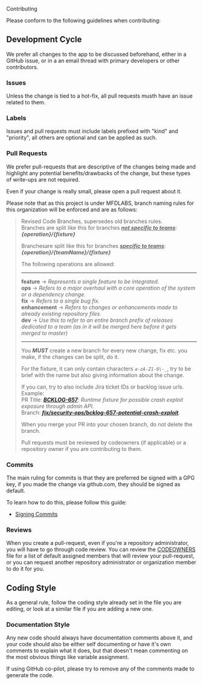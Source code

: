 Contributing

Please conform to the following guidelines when contributing:

## Development Cycle

We prefer all changes to the app to be discussed beforehand,
either in a GitHub issue, or in a an email thread with primary developers or other contributors.

### Issues

Unless the change is tied to a hot-fix, all pull requests musth have an issue related to them.

### Labels

Issues and pull requests must include labels prefixed with "kind" and "priority", all others are optional and can be applied as such.

### Pull Requests

We prefer pull-requests that are descriptive of the changes being made
and highlight any potential benefits/drawbacks of the change, but these
types of write-ups are not required.

Even if your change is really small, please open a pull request about it.

Please note that as this project is under MFDLABS, branch naming rules for this organization will be enforced and are as follows:

> Revised Code Branches, supersedes old branches rules. <br />
> Branches are split like this for branches ***<u>not specific to teams</u>***: <br />
> ***{operation}/{fixture}***
> 
> Branchesare split like this for branches ***<u>specific to teams</u>***: <br />
> ***{operation}/{teamName}/{fixture}***
> 
> The following operations are allowed: <br />
> <hr />
>
> **feature** -> *Represents a single feature to be integrated.* <br />
> **ops** -> *Refers to a major overhaul with a core operation of the system or a dependency change.* <br />
> **fix** -> *Refers to a single bug fix.* <br />
> **enhancement** -> *Refers to changes or enhancements made to already existing repository files.* <br />
> **dev** -> *Use this to refer to an entire branch prefix of releases dedicated to a team (as in it will be merged here before it gets merged to master)* <br />
>
> <hr />
> 
> You ***MUST*** create a new branch for every new change, fix etc. you make, if the changes can be split, do it.
> 
> For the fixture, it can only contain characters *`a-zA-Z1-0\-_`*, try to be brief with the name but also giving information about the change.
>
> If you can, try to also include Jira ticket IDs or backlog issue urls.
> Example: <br />
> PR Title: ***[BCKLOG-657](https://jira.dex2.vmminfra.dev/BCKLOG-657?from=gh)***: *Runtime fixture for possible crash exploit exposure through admin API.* <br />
> Branch: ***[fix/security-ops/bcklog-657-potential-crash-exploit](https://github.vmminfra.dev/mfdlabs/backlog/tree/fix/security-ops/bcklog-657-potential-crash-exploit)***.
> 
> When you merge your PR into your chosen branch, do not delete the branch.
>
> Pull requests must be reviewed by codeowners (if applicable) or a repository owner if you are contributing to them.

### Commits

The main ruling for commits is that they are preferred be signed with a GPG key, if you made the change via github.com, they should be signed as default.

To learn how to do this, please follow this guide:
- [Signing Commits](https://docs.github.com/en/authentication/managing-commit-signature-verification/signing-commits)

### Reviews

When you create a pull-request, even if you're a repository administrator, you will have to go through code review. You can review the [CODEOWNERS](./CODEOWNERS) file for a list of default assigned members that will review your pull-request, or you can request another repository administrator or organization member to do it for you.

## Coding Style

As a general rule, follow the coding style already set in the file you
are editing, or look at a similar file if you are adding a new one.

### Documentation Style

Any new code should always have documentation comments above it, and your code should also be either self documenting or have it's own comments to explain what it does, but that doesn't mean commenting on the most obvious things like variable assignment.

If using GitHub co-pilot, please try to remove any of the comments made to generate the code.
